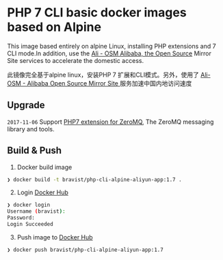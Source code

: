 #  PHP 7 CLI basic docker images  based on Alpine

This image based entirely on alpine Linux, installing PHP extensions and 7 CLI mode.In addition, use the [Ali - OSM Alibaba, the Open Source](http://mirrors.aliyun.com/) Mirror Site services to accelerate the domestic access.


此镜像完全基于alpine linux，安装PHP 7 扩展和CLI模式。另外，使用了 [Ali-OSM - Alibaba Open Source Mirror Site ](http://mirrors.aliyun.com/ )服务加速中国内地访问速度

## Upgrade

`2017-11-06` Support [PHP7 extension for ZeroMQ](https://pkgs.alpinelinux.org/package/edge/community/x86/php7-zmq), The ZeroMQ messaging library and tools.


## Build & Push

1. Docker build image
```bash
❯ docker build -t bravist/php-cli-alpine-aliyun-app:1.7 .
```

2. Login [Docker Hub](https://hub.docker.com)
```bash
❯ docker login
Username (bravist):
Password:
Login Succeeded
```

3. Push image to [Docker Hub](https://hub.docker.com)
```bash
❯ docker push bravist/php-cli-alpine-aliyun-app:1.7
```

